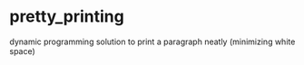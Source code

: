 # pretty_printing
dynamic programming solution to print a paragraph neatly (minimizing white space) 
